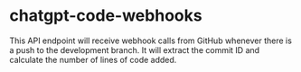 # chatgpt-code-webhooks
This API endpoint will receive webhook calls from GitHub whenever there is a push to the development branch. It will extract the commit ID and calculate the number of lines of code added.
